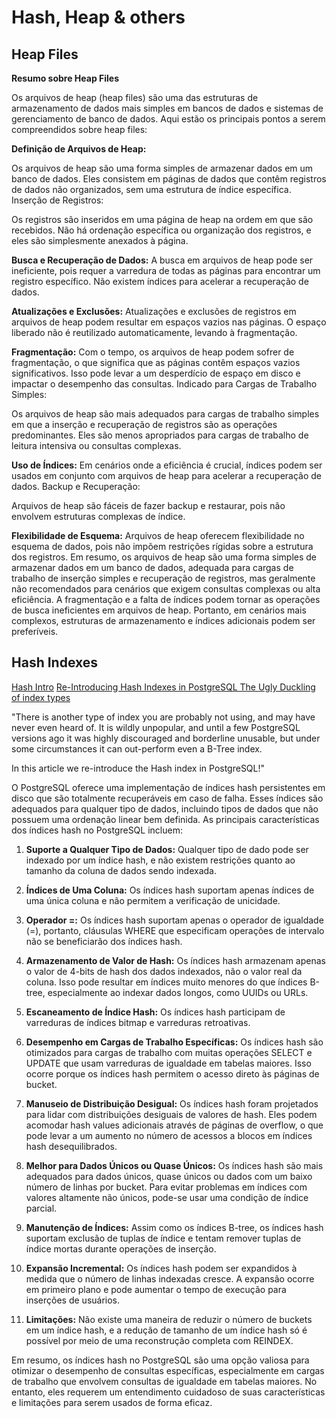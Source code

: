 # Hash, Heap & others

## Heap Files

**Resumo sobre Heap Files**

Os arquivos de heap (heap files) são uma das estruturas de armazenamento de dados mais simples em bancos de dados e sistemas de gerenciamento de banco de dados. Aqui estão os principais pontos a serem compreendidos sobre heap files:

**Definição de Arquivos de Heap:**

Os arquivos de heap são uma forma simples de armazenar dados em um banco de dados.
Eles consistem em páginas de dados que contêm registros de dados não organizados, sem uma estrutura de índice específica.
Inserção de Registros:

Os registros são inseridos em uma página de heap na ordem em que são recebidos.
Não há ordenação específica ou organização dos registros, e eles são simplesmente anexados à página.

**Busca e Recuperação de Dados:**
A busca em arquivos de heap pode ser ineficiente, pois requer a varredura de todas as páginas para encontrar um registro específico.
Não existem índices para acelerar a recuperação de dados.

**Atualizações e Exclusões:**
Atualizações e exclusões de registros em arquivos de heap podem resultar em espaços vazios nas páginas.
O espaço liberado não é reutilizado automaticamente, levando à fragmentação.

**Fragmentação:**
Com o tempo, os arquivos de heap podem sofrer de fragmentação, o que significa que as páginas contêm espaços vazios significativos.
Isso pode levar a um desperdício de espaço em disco e impactar o desempenho das consultas.
Indicado para Cargas de Trabalho Simples:

Os arquivos de heap são mais adequados para cargas de trabalho simples em que a inserção e recuperação de registros são as operações predominantes.
Eles são menos apropriados para cargas de trabalho de leitura intensiva ou consultas complexas.

**Uso de Índices:**
Em cenários onde a eficiência é crucial, índices podem ser usados em conjunto com arquivos de heap para acelerar a recuperação de dados.
Backup e Recuperação:

Arquivos de heap são fáceis de fazer backup e restaurar, pois não envolvem estruturas complexas de índice.

**Flexibilidade de Esquema:**
Arquivos de heap oferecem flexibilidade no esquema de dados, pois não impõem restrições rígidas sobre a estrutura dos registros.
Em resumo, os arquivos de heap são uma forma simples de armazenar dados em um banco de dados, adequada para cargas de trabalho de inserção simples e recuperação de registros, mas geralmente não recomendados para cenários que exigem consultas complexas ou alta eficiência. A fragmentação e a falta de índices podem tornar as operações de busca ineficientes em arquivos de heap. Portanto, em cenários mais complexos, estruturas de armazenamento e índices adicionais podem ser preferíveis.

## Hash Indexes

[Hash Intro](https://www.postgresql.org/docs/current/hash-intro.html)
[Re-Introducing Hash Indexes in PostgreSQL The Ugly Duckling of index types](https://hakibenita.com/postgresql-hash-index#hash-index)

"There is another type of index you are probably not using, and may have never even heard of. It is wildly unpopular, and until a few PostgreSQL versions ago it was highly discouraged and borderline unusable, but under some circumstances it can out-perform even a B-Tree index.

In this article we re-introduce the Hash index in PostgreSQL!"

O PostgreSQL oferece uma implementação de índices hash persistentes em disco que são totalmente recuperáveis em caso de falha. Esses índices são adequados para qualquer tipo de dados, incluindo tipos de dados que não possuem uma ordenação linear bem definida. As principais características dos índices hash no PostgreSQL incluem:

1. **Suporte a Qualquer Tipo de Dados:** Qualquer tipo de dado pode ser indexado por um índice hash, e não existem restrições quanto ao tamanho da coluna de dados sendo indexada.

2. **Índices de Uma Coluna:** Os índices hash suportam apenas índices de uma única coluna e não permitem a verificação de unicidade.

3. **Operador =:** Os índices hash suportam apenas o operador de igualdade (=), portanto, cláusulas WHERE que especificam operações de intervalo não se beneficiarão dos índices hash.

4. **Armazenamento de Valor de Hash:** Os índices hash armazenam apenas o valor de 4-bits de hash dos dados indexados, não o valor real da coluna. Isso pode resultar em índices muito menores do que índices B-tree, especialmente ao indexar dados longos, como UUIDs ou URLs.

5. **Escaneamento de Índice Hash:** Os índices hash participam de varreduras de índices bitmap e varreduras retroativas.

6. **Desempenho em Cargas de Trabalho Específicas:** Os índices hash são otimizados para cargas de trabalho com muitas operações SELECT e UPDATE que usam varreduras de igualdade em tabelas maiores. Isso ocorre porque os índices hash permitem o acesso direto às páginas de bucket.

7. **Manuseio de Distribuição Desigual:** Os índices hash foram projetados para lidar com distribuições desiguais de valores de hash. Eles podem acomodar hash values adicionais através de páginas de overflow, o que pode levar a um aumento no número de acessos a blocos em índices hash desequilibrados.

8. **Melhor para Dados Únicos ou Quase Únicos:** Os índices hash são mais adequados para dados únicos, quase únicos ou dados com um baixo número de linhas por bucket. Para evitar problemas em índices com valores altamente não únicos, pode-se usar uma condição de índice parcial.

9. **Manutenção de Índices:** Assim como os índices B-tree, os índices hash suportam exclusão de tuplas de índice e tentam remover tuplas de índice mortas durante operações de inserção.

10. **Expansão Incremental:** Os índices hash podem ser expandidos à medida que o número de linhas indexadas cresce. A expansão ocorre em primeiro plano e pode aumentar o tempo de execução para inserções de usuários.

11. **Limitações:** Não existe uma maneira de reduzir o número de buckets em um índice hash, e a redução de tamanho de um índice hash só é possível por meio de uma reconstrução completa com REINDEX.

Em resumo, os índices hash no PostgreSQL são uma opção valiosa para otimizar o desempenho de consultas específicas, especialmente em cargas de trabalho que envolvem consultas de igualdade em tabelas maiores. No entanto, eles requerem um entendimento cuidadoso de suas características e limitações para serem usados de forma eficaz.
